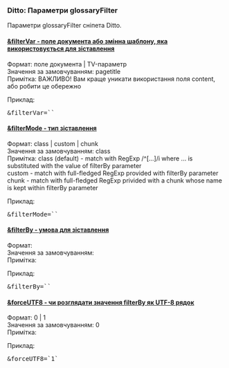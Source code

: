 
<meta http-equiv="Content-Type" content="text/html; charset=utf-8">
<h3>Ditto: Параметри glossaryFilter </h3> 
Параметри glossaryFilter сніпета Ditto.	
<br>
<div class="panel-group accordion">
<div class="panel panel-default">
<div class="panel-heading">
<h4 class="panel-title"><a id="1146"></a><a class="accordion-toggle collapsed" data-toggle="collapse" data-parent="#accordion" href="#collapse1146"><span class="text-bold">&filterVar</span> - поле документа або змінна шаблону, яка використовується для зіставлення</a></h4>
</div>
<div id="collapse1146" class="panel-collapse collapse">
<div class="panel-body">
<span class="text-bold">Формат:</span> поле документа | TV-параметр<br>
<span class="text-bold">Значення за замовчуванням:</span> pagetitle<br>
<span class="text-bold">Примітка:</span> ВАЖЛИВО! Вам краще уникати використання поля content, або робити це обережно<br>
<p><span class="text-bold">Приклад:</span></p>
<pre class="brush: html;">&filterVar=``</pre>
</div>
</div>
</div>

<div class="panel panel-default">
<div class="panel-heading">
<h4 class="panel-title"><a id="1147"></a><a class="accordion-toggle collapsed" data-toggle="collapse" data-parent="#accordion" href="#collapse1147"><span class="text-bold">&filterMode</span> - тип зіставлення</a></h4>
</div>
<div id="collapse1147" class="panel-collapse collapse">
<div class="panel-body">
<span class="text-bold">Формат:</span> class | custom | chunk<br>
<span class="text-bold">Значення за замовчуванням:</span> class<br>
<span class="text-bold">Примітка:</span> class (default) - match with RegExp /^[...]/i where ... is substituted with the value of filterBy parameter
<br>custom - match with full-fledged RegExp provided with filterBy parameter
<br>chunk - match with full-fledged RegExp privided with a chunk whose name is kept within filterBy parameter<br>
<p><span class="text-bold">Приклад:</span></p>
<pre class="brush: html;">&filterMode=``</pre>
</div>
</div>
</div>

<div class="panel panel-default">
<div class="panel-heading">
<h4 class="panel-title"><a id="1148"></a><a class="accordion-toggle collapsed" data-toggle="collapse" data-parent="#accordion" href="#collapse1148"><span class="text-bold">&filterBy</span> - умова для зіставлення</a></h4>
</div>
<div id="collapse1148" class="panel-collapse collapse">
<div class="panel-body">
<span class="text-bold">Формат:</span> <br>
<span class="text-bold">Значення за замовчуванням:</span> <br>
<span class="text-bold">Примітка:</span> <br>
<p><span class="text-bold">Приклад:</span></p>
<pre class="brush: html;">&filterBy=``</pre>
</div>
</div>
</div>

<div class="panel panel-default">
<div class="panel-heading">
<h4 class="panel-title"><a id="1149"></a><a class="accordion-toggle collapsed" data-toggle="collapse" data-parent="#accordion" href="#collapse1149"><span class="text-bold">&forceUTF8</span> - чи розглядати значення filterBy як UTF-8 рядок</a></h4>
</div>
<div id="collapse1149" class="panel-collapse collapse">
<div class="panel-body">
<span class="text-bold">Формат:</span> 0 | 1<br>
<span class="text-bold">Значення за замовчуванням:</span> 0<br>
<span class="text-bold">Примітка:</span> <br>
<p><span class="text-bold">Приклад:</span></p>
<pre class="brush: html;">&forceUTF8=`1`</pre>
</div>
</div>
</div>
</div>
